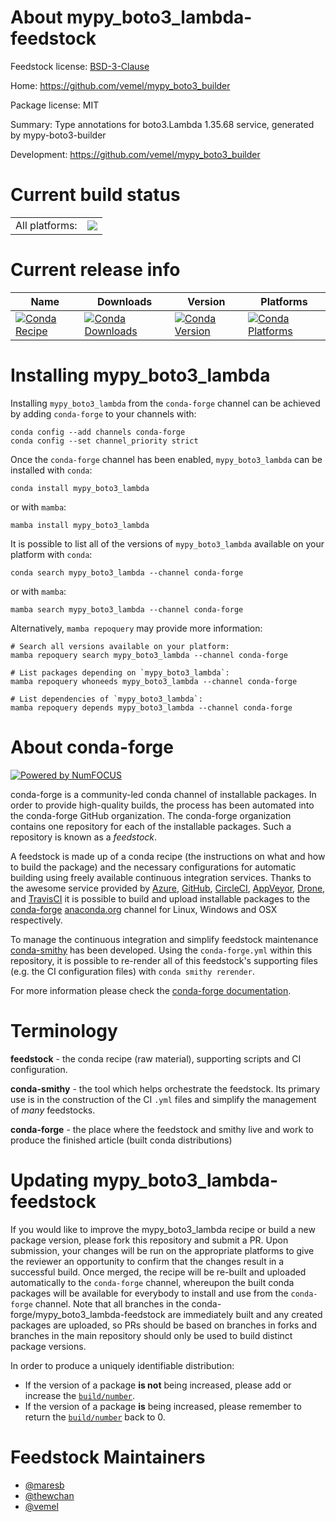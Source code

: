 About mypy_boto3_lambda-feedstock
=================================

Feedstock license: [BSD-3-Clause](https://github.com/conda-forge/mypy_boto3_lambda-feedstock/blob/main/LICENSE.txt)

Home: https://github.com/vemel/mypy_boto3_builder

Package license: MIT

Summary: Type annotations for boto3.Lambda 1.35.68 service, generated by mypy-boto3-builder

Development: https://github.com/vemel/mypy_boto3_builder

Current build status
====================


<table><tr><td>All platforms:</td>
    <td>
      <a href="https://dev.azure.com/conda-forge/feedstock-builds/_build/latest?definitionId=12743&branchName=main">
        <img src="https://dev.azure.com/conda-forge/feedstock-builds/_apis/build/status/mypy_boto3_lambda-feedstock?branchName=main">
      </a>
    </td>
  </tr>
</table>

Current release info
====================

| Name | Downloads | Version | Platforms |
| --- | --- | --- | --- |
| [![Conda Recipe](https://img.shields.io/badge/recipe-mypy_boto3_lambda-green.svg)](https://anaconda.org/conda-forge/mypy_boto3_lambda) | [![Conda Downloads](https://img.shields.io/conda/dn/conda-forge/mypy_boto3_lambda.svg)](https://anaconda.org/conda-forge/mypy_boto3_lambda) | [![Conda Version](https://img.shields.io/conda/vn/conda-forge/mypy_boto3_lambda.svg)](https://anaconda.org/conda-forge/mypy_boto3_lambda) | [![Conda Platforms](https://img.shields.io/conda/pn/conda-forge/mypy_boto3_lambda.svg)](https://anaconda.org/conda-forge/mypy_boto3_lambda) |

Installing mypy_boto3_lambda
============================

Installing `mypy_boto3_lambda` from the `conda-forge` channel can be achieved by adding `conda-forge` to your channels with:

```
conda config --add channels conda-forge
conda config --set channel_priority strict
```

Once the `conda-forge` channel has been enabled, `mypy_boto3_lambda` can be installed with `conda`:

```
conda install mypy_boto3_lambda
```

or with `mamba`:

```
mamba install mypy_boto3_lambda
```

It is possible to list all of the versions of `mypy_boto3_lambda` available on your platform with `conda`:

```
conda search mypy_boto3_lambda --channel conda-forge
```

or with `mamba`:

```
mamba search mypy_boto3_lambda --channel conda-forge
```

Alternatively, `mamba repoquery` may provide more information:

```
# Search all versions available on your platform:
mamba repoquery search mypy_boto3_lambda --channel conda-forge

# List packages depending on `mypy_boto3_lambda`:
mamba repoquery whoneeds mypy_boto3_lambda --channel conda-forge

# List dependencies of `mypy_boto3_lambda`:
mamba repoquery depends mypy_boto3_lambda --channel conda-forge
```


About conda-forge
=================

[![Powered by
NumFOCUS](https://img.shields.io/badge/powered%20by-NumFOCUS-orange.svg?style=flat&colorA=E1523D&colorB=007D8A)](https://numfocus.org)

conda-forge is a community-led conda channel of installable packages.
In order to provide high-quality builds, the process has been automated into the
conda-forge GitHub organization. The conda-forge organization contains one repository
for each of the installable packages. Such a repository is known as a *feedstock*.

A feedstock is made up of a conda recipe (the instructions on what and how to build
the package) and the necessary configurations for automatic building using freely
available continuous integration services. Thanks to the awesome service provided by
[Azure](https://azure.microsoft.com/en-us/services/devops/), [GitHub](https://github.com/),
[CircleCI](https://circleci.com/), [AppVeyor](https://www.appveyor.com/),
[Drone](https://cloud.drone.io/welcome), and [TravisCI](https://travis-ci.com/)
it is possible to build and upload installable packages to the
[conda-forge](https://anaconda.org/conda-forge) [anaconda.org](https://anaconda.org/)
channel for Linux, Windows and OSX respectively.

To manage the continuous integration and simplify feedstock maintenance
[conda-smithy](https://github.com/conda-forge/conda-smithy) has been developed.
Using the ``conda-forge.yml`` within this repository, it is possible to re-render all of
this feedstock's supporting files (e.g. the CI configuration files) with ``conda smithy rerender``.

For more information please check the [conda-forge documentation](https://conda-forge.org/docs/).

Terminology
===========

**feedstock** - the conda recipe (raw material), supporting scripts and CI configuration.

**conda-smithy** - the tool which helps orchestrate the feedstock.
                   Its primary use is in the construction of the CI ``.yml`` files
                   and simplify the management of *many* feedstocks.

**conda-forge** - the place where the feedstock and smithy live and work to
                  produce the finished article (built conda distributions)


Updating mypy_boto3_lambda-feedstock
====================================

If you would like to improve the mypy_boto3_lambda recipe or build a new
package version, please fork this repository and submit a PR. Upon submission,
your changes will be run on the appropriate platforms to give the reviewer an
opportunity to confirm that the changes result in a successful build. Once
merged, the recipe will be re-built and uploaded automatically to the
`conda-forge` channel, whereupon the built conda packages will be available for
everybody to install and use from the `conda-forge` channel.
Note that all branches in the conda-forge/mypy_boto3_lambda-feedstock are
immediately built and any created packages are uploaded, so PRs should be based
on branches in forks and branches in the main repository should only be used to
build distinct package versions.

In order to produce a uniquely identifiable distribution:
 * If the version of a package **is not** being increased, please add or increase
   the [``build/number``](https://docs.conda.io/projects/conda-build/en/latest/resources/define-metadata.html#build-number-and-string).
 * If the version of a package **is** being increased, please remember to return
   the [``build/number``](https://docs.conda.io/projects/conda-build/en/latest/resources/define-metadata.html#build-number-and-string)
   back to 0.

Feedstock Maintainers
=====================

* [@maresb](https://github.com/maresb/)
* [@thewchan](https://github.com/thewchan/)
* [@vemel](https://github.com/vemel/)

